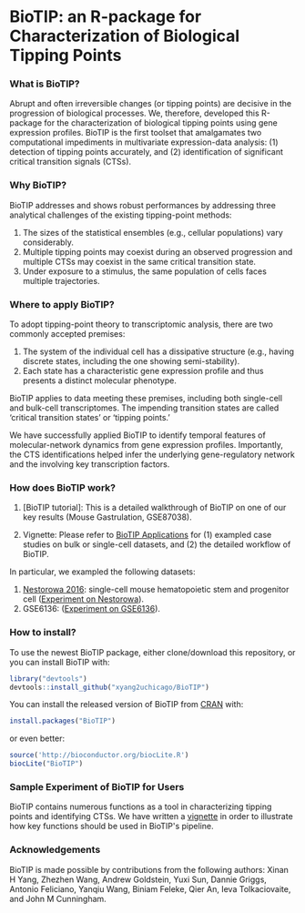 # BioTIP: an R-package for Characterization of Biological Tipping Points
### What is BioTIP?
Abrupt and often irreversible changes (or tipping points) are decisive in the progression of biological processes. We, therefore, developed this R-package for the characterization of biological tipping points using gene expression profiles. BioTIP is the first toolset that amalgamates two computational impediments in multivariate expression-data analysis: (1) detection of tipping points accurately, and (2) identification of significant critical transition signals (CTSs). 

### Why BioTIP?
BioTIP addresses and shows robust performances by addressing three analytical challenges of the existing tipping-point methods:

1. The sizes of the statistical ensembles (e.g., cellular populations) vary considerably.
2. Multiple tipping points may coexist during an observed progression and multiple CTSs may coexist in the same critical transition state. 
3. Under exposure to a stimulus, the same population of cells faces multiple trajectories.

### Where to apply BioTIP?
To adopt tipping-point theory to transcriptomic analysis, there are two commonly accepted premises:  

1. The system of the individual cell has a dissipative structure (e.g., having discrete states, including the one showing semi-stability).
2. Each state has a characteristic gene expression profile and thus presents a distinct molecular phenotype.  

BioTIP applies to data meeting these premises, including both single-cell and bulk-cell transcriptomes. The impending transition states are called ‘critical transition states’ or ‘tipping points.’

We have successfully applied BioTIP to identify temporal features of molecular-network dynamics from gene expression profiles. Importantly, the CTS identifications helped infer the underlying gene-regulatory network and the involving key transcription factors.

### How does BioTIP work? 

1. [BioTIP tutorial]: This is a detailed walkthrough of BioTIP on one of our key results (Mouse Gastrulation, GSE87038). 

2. Vignette: Please refer to [BioTIP Applications](https://github.com/xyang2uchicago/BioTIP_application) for (1) exampled case studies on bulk or single-cell datasets, and (2) the detailed workflow of BioTIP.

In particular, we exampled the following datasets:

1. [Nestorowa 2016](https://pubmed.ncbi.nlm.nih.gov/27365425/): single-cell mouse hematopoietic stem and progenitor cell ([Experiment on Nestorowa](https://github.com/xyang2uchicago/BioTIP_application#example-with-single-cell-rna-dataset-bloodnet-nestorowa-2016)).
2. GSE6136:
([Experiment on GSE6136](https://github.com/xyang2uchicago/BioTIP_application#example-with-bulk-rna-dataset-gse6136)).


### How to install?
To use the newest BioTIP package, either clone/download this repository, or you can install BioTIP with:

```r
library("devtools")
devtools::install_github("xyang2uchicago/BioTIP")
```

You can install the released version of BioTIP from [CRAN](https://CRAN.R-project.org) with:

``` r
install.packages("BioTIP")
```
or even better:
``` r
source('http://bioconductor.org/biocLite.R')
biocLite("BioTIP")
```

### Sample Experiment of BioTIP for Users
BioTIP contains numerous functions as a tool in characterizing tipping points and identifying CTSs. We have written a [vignette](https://bioconductor.org/packages/release/bioc/vignettes/BioTIP/inst/doc/BioTIP.html) in order to illustrate how key functions should be used in BioTIP's pipeline. 

### Acknowledgements
BioTIP is made possible by contributions from the following authors: Xinan H Yang, Zhezhen Wang, Andrew Goldstein, Yuxi Sun, Dannie Griggs, Antonio Feliciano, Yanqiu Wang, Biniam Feleke, Qier An, Ieva Tolkaciovaite, and John M Cunningham. 

